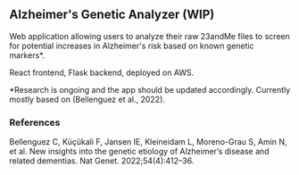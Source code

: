 ## Alzheimer's Genetic Analyzer (WIP)
Web application allowing users to analyze their raw 23andMe files to screen for potential increases in Alzheimer's risk based on known genetic markers*. 

React frontend, Flask backend, deployed on AWS.

*Research is ongoing and the app should be updated accordingly. Currently mostly based on (Bellenguez et al., 2022).


### References
Bellenguez C, Küçükali F, Jansen IE, Kleineidam L, Moreno-Grau S, Amin N, et al. New insights into the genetic etiology of Alzheimer’s disease and related dementias. Nat Genet. 2022;54(4):412–36.
